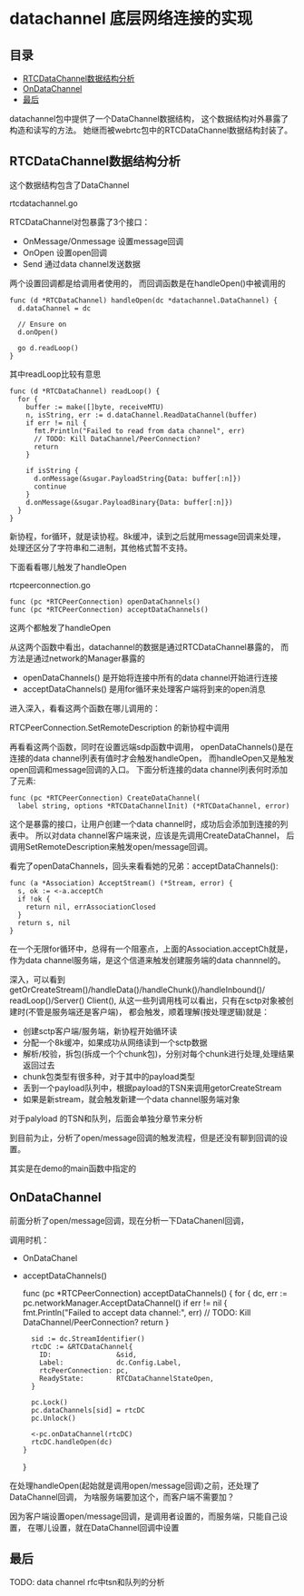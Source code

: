 # datachannel 底层网络连接的实现

## 目录

<!-- vim-markdown-toc GFM -->

- [RTCDataChannel数据结构分析](#rtcdatachannel数据结构分析)
- [OnDataChannel](#ondatachannel)
- [最后](#最后)

<!-- vim-markdown-toc -->

datachannel包中提供了一个DataChannel数据结构，
这个数据结构对外暴露了构造和读写的方法。
她继而被webrtc包中的RTCDataChannel数据结构封装了。

## RTCDataChannel数据结构分析

这个数据结构包含了DataChannel

rtcdatachannel.go

RTCDataChannel对包暴露了3个接口：

- OnMessage/Onmessage 设置message回调
- OnOpen 设置open回调
- Send 通过data channel发送数据

两个设置回调都是给调用者使用的，
而回调函数是在handleOpen()中被调用的

    func (d *RTCDataChannel) handleOpen(dc *datachannel.DataChannel) {
      d.dataChannel = dc

      // Ensure on
      d.onOpen()

      go d.readLoop()
    }

其中readLoop比较有意思

    func (d *RTCDataChannel) readLoop() {
      for {
        buffer := make([]byte, receiveMTU)
        n, isString, err := d.dataChannel.ReadDataChannel(buffer)
        if err != nil {
          fmt.Println("Failed to read from data channel", err)
          // TODO: Kill DataChannel/PeerConnection?
          return
        }

        if isString {
          d.onMessage(&sugar.PayloadString{Data: buffer[:n]})
          continue
        }
        d.onMessage(&sugar.PayloadBinary{Data: buffer[:n]})
      }
    }

新协程，for循环，就是读协程。8k缓冲，读到之后就用message回调来处理，
处理还区分了字符串和二进制，其他格式暂不支持。

下面看看哪儿触发了handleOpen

rtcpeerconnection.go

    func (pc *RTCPeerConnection) openDataChannels()
    func (pc *RTCPeerConnection) acceptDataChannels()

这两个都触发了handleOpen

从这两个函数中看出，datachannel的数据是通过RTCDataChannel暴露的，
而方法是通过network的Manager暴露的

- openDataChannels() 是开始将连接中所有的data channel开始进行连接
- acceptDataChannels() 是用for循环来处理客户端将到来的open消息

进入深入，看看这两个函数在哪儿调用的：

RTCPeerConnection.SetRemoteDescription 的新协程中调用

再看看这两个函数，同时在设置远端sdp函数中调用，
openDataChannels()是在连接的data channel列表有值时才会触发handleOpen，
而handleOpen又是触发open回调和message回调的入口。
下面分析连接的data channel列表何时添加了元素:

    func (pc *RTCPeerConnection) CreateDataChannel(
      label string, options *RTCDataChannelInit) (*RTCDataChannel, error)

这个是暴露的接口，让用户创建一个data channel时，成功后会添加到连接的列表中。
所以对data channel客户端来说，应该是先调用CreateDataChannel，
后调用SetRemoteDescription来触发open/message回调。

看完了openDataChannels，回头来看看她的兄弟：acceptDataChannels():

    func (a *Association) AcceptStream() (*Stream, error) {
      s, ok := <-a.acceptCh
      if !ok {
        return nil, errAssociationClosed
      }
      return s, nil
    }

在一个无限for循环中，总得有一个阻塞点，上面的Association.acceptCh就是，
作为data channel服务端，是这个信道来触发创建服务端的data channnel的。

深入，可以看到getOrCreateStream()/handleData()/handleChunk()/handleInbound()/
readLoop()/Server() Client(),
从这一些列调用栈可以看出，只有在sctp对象被创建时(不管是服务端还是客户端)，
都会触发，顺着理解(按处理逻辑)就是：

- 创建sctp客户端/服务端，新协程开始循环读
- 分配一个8k缓冲，如果成功从网络读到一个sctp数据
- 解析/校验，拆包(拆成一个个chunk包)，分别对每个chunk进行处理,处理结果返回过去
- chunk包类型有很多种，对于其中的payload类型
- 丢到一个payload队列中，根据payload的TSN来调用getorCreateStream
- 如果是新stream，就会触发新建一个data channel服务端对象

对于palyload 的TSN和队列，后面会单独分章节来分析

到目前为止，分析了open/message回调的触发流程，但是还没有聊到回调的设置。

其实是在demo的main函数中指定的

## OnDataChannel

前面分析了open/message回调，现在分析一下DataChanenl回调，

调用时机：

- OnDataChanel
- acceptDataChannels()

    func (pc *RTCPeerConnection) acceptDataChannels() {
      for {
        dc, err := pc.networkManager.AcceptDataChannel()
        if err != nil {
          fmt.Println("Failed to accept data channel:", err)
          // TODO: Kill DataChannel/PeerConnection?
          return
        }

        sid := dc.StreamIdentifier()
        rtcDC := &RTCDataChannel{
          ID:                &sid,
          Label:             dc.Config.Label,
          rtcPeerConnection: pc,
          ReadyState:        RTCDataChannelStateOpen,
        }

        pc.Lock()
        pc.dataChannels[sid] = rtcDC
        pc.Unlock()

        <-pc.onDataChannel(rtcDC)
        rtcDC.handleOpen(dc)
      }
    }

在处理handleOpen(起始就是调用open/message回调)之前，还处理了DataChannel回调，
为啥服务端要加这个，而客户端不需要加？

因为客户端设置open/message回调，是调用者设置的，而服务端，只能自己设置，
在哪儿设置，就在DataChannel回调中设置

## 最后

TODO: data channel rfc中tsn和队列的分析
